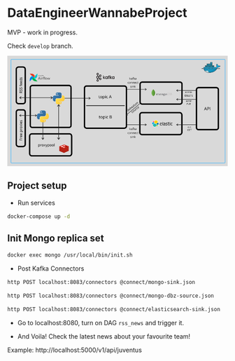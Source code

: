 # DataEngineerWannabeProject

MVP - work in progress.

Check `develop` branch.


![MVP Architecture](./images/mvp_architecture.png)

## Project setup

- Run services

```sh
docker-compose up -d
```

## Init Mongo replica set

```sh
docker exec mongo /usr/local/bin/init.sh
```

- Post Kafka Connectors

```sh
http POST localhost:8083/connectors @connect/mongo-sink.json
```

```sh
http POST localhost:8083/connectors @connect/mongo-dbz-source.json
```

```sh
http POST localhost:8083/connectors @connect/elasticsearch-sink.json
```

- Go to localhost:8080, turn on DAG `rss_news` and trigger it.

- And Voila! Check the latest news about your favourite team!

Example:
http://localhost:5000/v1/api/juventus
